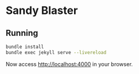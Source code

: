 # Sandy Blaster

## Running

```sh
bundle install
bundle exec jekyll serve --livereload
```

Now access <http://localhost:4000> in your browser.
